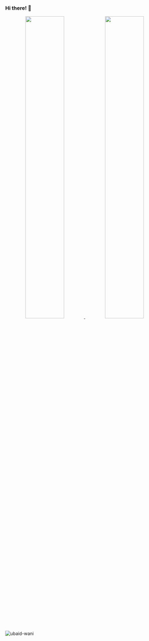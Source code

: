 ### Hi there! 👋

<p align="center">
  <a href="https://muftisamiullah.github.io/">
  <img width="49.5%" src="https://github-readme-stats-eight-theta.vercel.app/api?username=muftisamiullah&show_icons=true&theme=light&include_all_commits=true&count_private=true&hide_border=true" />
    <img width="49.5%" src="https://github-readme-streak-stats.herokuapp.com/?user=muftisamiullah&theme=light&hide_border=true" />
  </a>
</p>

<p align="left"> <img src="https://komarev.com/ghpvc/?username=ubaid-wani&label=Profile%20views&color=0e75b6&style=flat" alt="ubaid-wani" /> </p>